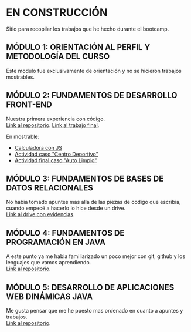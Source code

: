# EN CONSTRUCCIÓN

Sitio para recopilar los trabajos que he hecho durante el bootcamp.

## MÓDULO 1: ORIENTACIÓN AL PERFIL Y METODOLOGÍA DEL CURSO
Este modulo fue exclusivamente de orientación y no se hicieron trabajos mostrables.

## MÓDULO 2: FUNDAMENTOS DE DESARROLLO FRONT-END
Nuestra primera experiencia con código. <br>
[Link al repositorio](https://github.com/avacco/Modulo-2-Desarrollo-Front-End).
[Link al trabajo final](https://github.com/avacco/Grupo2).


En mostrable: <br>

- [Calculadora con JS](https://avacco.github.io/Modulo2/Desafio_Calculadora_JS/calculadora.html)
- [Actividad caso "Centro Deportivo"](https://avacco.github.io/Modulo2/Tarea_principal/proyecto/index.html)
- [Actividad final caso "Auto Limpio"](https://avacco.github.io/Actividad_final/AutoLimpio/index.html)


## MÓDULO 3: FUNDAMENTOS DE BASES DE DATOS RELACIONALES
No habia tomado apuntes mas alla de las piezas de codigo que escribia, cuando empecé a hacerlo lo hice desde un drive. <br>
[Link al drive con evidencias](https://drive.google.com/drive/u/1/folders/13mTvsWhjW2SQ2GkLl2vlP9FZ8I5QQYMn).

## MÓDULO 4: FUNDAMENTOS DE PROGRAMACIÓN EN JAVA
A este punto ya me habia familiarizado un poco mejor con git, github y los lenguajes que vamos aprendiendo. <br>
[Link al repositorio](https://github.com/avacco/Modulo-4-Fundamentos-Programacion-Java).

## MÓDULO 5: DESARROLLO DE APLICACIONES WEB DINÁMICAS JAVA
Me gusta pensar que me he puesto mas ordenado en cuanto a apuntes y trabajos. <br>
[Link al repositorio](https://github.com/avacco/Modulo-5-Desarrollo-web-Java).

